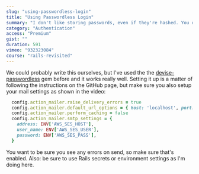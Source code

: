 ```yaml
---
slug: "using-passwordless-login"
title: "Using Passwordless Login"
summary: "I don't like storing passwords, even if they're hashed. You don't like remembering them, so let's setup a simple email link system."
category: "Authentication"
access: "Premium"
gist: ""
duration: 591
vimeo: "932323084"
course: "rails-revisited"
---
```


We could probably write this ourselves, but I've used the the [devise-passwordless](https://github.com/abevoelker/devise-passwordless) gem before and it works really well. Setting it up is a matter of following the instructions on the GitHub page, but make sure you also setup your mail settings as shown in the video:

```ruby
  config.action_mailer.raise_delivery_errors = true
  config.action_mailer.default_url_options = { host: 'localhost', port: 3000 }
  config.action_mailer.perform_caching = false
  config.action_mailer.smtp_settings = {
    address: ENV['AWS_SES_HOST'],
    user_name: ENV['AWS_SES_USER'],
    password: ENV['AWS_SES_PASS'],
  }
```

You want to be sure you see any errors on send, so make sure that's enabled. Also: be sure to use Rails secrets or environment settings as I'm doing here.
